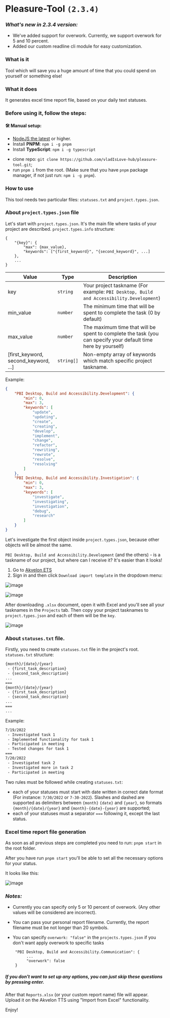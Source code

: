 # Pleasure-Tool `(2.3.4)`

### <em>What's new in 2.3.4 version:</em>
 
 - We've added support for overwork. Currently, we support overwork for 5 and 10 percent.
 - Added our custom readline cli module for easy customization.

### What is it

Tool which will save you a huge amount of time that you could spend on yourself or something else!

### What it does

It generates excel time report file, based on your daily text statuses.

### Before using it, follow the steps:

 #### 🛠 Manual setup:
 
  * [NodeJS the latest](https://nodejs.org/en/) or higher.
  * Install <strong>PNPM</strong>: `npm i -g pnpm`
  * Install <strong>TypeScript</strong>: `npm i -g typescript`
 - clone repo: `git clone https://github.com/vladIsLove-hub/pleasure-tool.git`;
 - run `pnpm i` from the root. (Make sure that you have `pnpm` package manager, if not just run: `npm i -g pnpm`).
 
### How to use

This tool needs two particular files: `statuses.txt` and `project.types.json`.

### About `project.types.json` file

Let's start with `project.types.json`. It's the main file where tasks of your project are described.
`project.types.info` structure:

```json5
{
    "{key}": {
        "max": {max_value},
        "keywords": ["{first_keyword}", "{second_keyword}", ...]
    },
    ...
}
```

| Value                                | Type       | Description                                                                                                   |
| ------------------------------------ | ---------- | ------------------------------------------------------------------------------------------------------------- |
| key                                  | `string`   | Your project taskname (For example: `PBI Desktop, Build and Accessibility.Development`)                       |
| min_value                            | `number`   | The minimum time that will be spent to complete the task (0 by default)                                       |
| max_value                            | `number`   | The maximum time that will be spent to complete the task (you can specify your default time here by yourself) |
| [first_keyword, second_keyword, ...] | `string[]` | Non-empty array of keywords which match specific project taskname.                                            |

Example:

```json
{
    "PBI Desktop, Build and Accessibility.Development": {
        "min": 0,
        "max": 3,
        "keywords": [
            "update",
            "updating",
            "create",
            "creating",
            "develop",
            "implement",
            "change",
            "refactor",
            "rewriting",
            "rewrote",
            "resolve",
            "resolving"
        ]
    },
    "PBI Desktop, Build and Accessibility.Investigation": {
        "min": 0,
        "max": 3,
        "keywords": [
            "investigate",
            "investigating",
            "investigation",
            "debug",
            "research"
        ]
    }
}
```

Let's investigate the first object inside `project.types.json`, because other objects will be almost the same.

`PBI Desktop, Build and Accessibility.Development` (and the others) - is a taskname of our project, but where can I receive it? It's easier than it looks!

1. Go to [Akvelon ETS](https://ets.akvelon.net/)
2. Sign in and then click `Download import template` in the dropdown menu:

![image](https://user-images.githubusercontent.com/60508001/181575828-a4cf3adc-3c49-489a-a99c-60398b90d109.png)

![image](https://user-images.githubusercontent.com/60508001/181575987-85f89a37-0dc7-4752-9302-71e1159b69dd.png)

After downloading `.xlsx` document, open it with Excel and you'll see all your tasknames in the `Projects` tab. Then copy your project tasknames to `project.types.json` and each of them will be the `key`.

![image](https://user-images.githubusercontent.com/60508001/181576713-f5a489b2-b827-4c68-9baa-44360ad35721.png)

### About `statuses.txt` file.

Firstly, you need to create `statuses.txt` file in the project's root.
`statuses.txt` structure:

```txt
{month}/{date}/{year}
 - {first_task_description}
 - {second_task_description}
...
===
{month}/{date}/{year}
 - {first_task_description}
 - {second_task_description}
...
===
...
```

Example:

```txt
7/19/2022
 - Investigated task 1
 - Implemented functionality for task 1
 - Participated in meeting
 - Tested changes for task 1
===
7/20/2022
 - Investigated task 2
 - Investigated more in task 2
 - Participated in meeting
```

Two rules must be followed while creating `statuses.txt`:

-   each of your statuses must start with date written in correct date format (For instance: `7/30/2022` or `7-30-2022`). Slashes and dashed are supported as delimiters between `{month}` `{date}` and `{year}`, so formats `{month}/{date}/{year}` and `{month}-{date}-{year}` are supported;
-   each of your statuses must a separator `===` following it, except the last status.

### Excel time report file generation

As soon as all previous steps are completed you need to run: `pnpm start` in the root folder.

After you have run `pnpm start` you'll be able to set all the necessary options for your status.

It looks like this: 

![image](https://user-images.githubusercontent.com/60508001/187263439-d7ebce5c-7786-4420-8db2-e4ebe8f9d709.png)

### <em>Notes:</em>

- Currently you can specify only 5 or 10 percent of overwork. (Any other values will be considered are incorrect).
- You can pass your personal report filename. Currently, the report filename must be not longer than 20 symbols.
- You can specify `overwork: "false"` in the `projects.types.json` if you don't want apply overwork to specific tasks

  ```json5
   "PBI Desktop, Build and Accessibility.Communication": {
        ...
        "overwork": false
   }
  ```

##### <em>If you don't want to set up any options, you can just skip these questions by pressing enter.</em>

After that `Reports.xlsx` (or your custom report name) file will appear. Upload it on the Akvelon TTS using "Import from Excel" functionality.

Enjoy!
